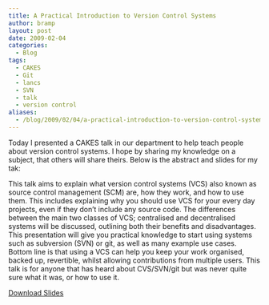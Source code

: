 ```yaml
---
title: A Practical Introduction to Version Control Systems
author: bramp
layout: post
date: 2009-02-04
categories:
  - Blog
tags:
  - CAKES
  - Git
  - lancs
  - SVN
  - talk
  - version control
aliases:
  - /blog/2009/02/04/a-practical-introduction-to-version-control-systems/
---
```

Today I presented a CAKES talk in our department to help teach people about version control systems. I hope by sharing my knowledge on a subject, that others will share theirs. Below is the abstract and slides for my tak:

This talk aims to explain what version control systems (VCS) also known as source control management (SCM) are, how they work, and how to use them. This includes explaining why you should use VCS for your every day projects, even if they don&#8217;t include any source code. The differences between the main two classes of VCS; centralised and decentralised systems will be discussed, outlining both their benefits and disadvantages. This presentation will give you practical knowledge to start using systems such as subversion (SVN) or git, as well as many example use cases. Bottom line is that using a VCS can help you keep your work organised, backed up, revertible, whilst allowing contributions from multiple users. This talk is for anyone that has heard about CVS/SVN/git but was never quite sure what it was, or how to use it.

[Download Slides][1]

 [1]: version_control.pdf
 
